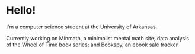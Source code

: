 # Hello!

I'm a computer science student at the University of Arkansas.

Currently working on Minmath, a minimalist mental math site; data analysis of the Wheel of Time book series; and Bookspy, an ebook sale tracker.

<!--
**m-lm/m-lm** is a ✨ _special_ ✨ repository because its `README.md` (this file) appears on your GitHub profile.

Here are some ideas to get you started:

- 🔭 I’m currently working on ...
- 🌱 I’m currently learning ...
- 👯 I’m looking to collaborate on ...
- 🤔 I’m looking for help with ...
- 💬 Ask me about ...
- 📫 How to reach me: ...
- 😄 Pronouns: ...
- ⚡ Fun fact: ...
-->
